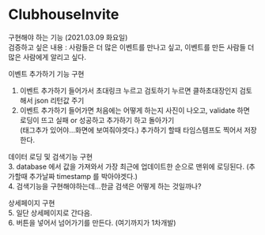 # ClubhouseInvite

구현해야 하는 기능 (2021.03.09 화요일)  
검증하고 싶은 내용 : 사람들은 더 많은 이벤트를 만나고 싶고, 이벤트를 만든 사람들 더 많은 사람에게 알리고 싶다.

이벤트 추가하기 기능 구현

1. 이벤트 추가하기 들어가서 초대링크 누르고 검토하기 누르면 클하초대장인지 검토해서 json 리턴값 주기
2. 이벤트 추가하기 들어가면 처음에는 어떻게 하는지 사진이 나오고, validate 하면 로딩이 뜨고 실패 or 성공하고 추가하기 하고 돌아가기  
   (태그추가 있어야...화면에 보여줘야겟다.) 추가하기 할때 타임스템프도 찍어서 저장한다.

데이터 로딩 및 검색기능 구현  
3. database 에서 값을 가져와서 가장 최근에 업데이트한 순으로 맨위에 로딩된다. (추가할때 추가날짜 timestamp 를 박아야겟다.)  
4. 검색기능을 구현해야하는데...한글 검색은 어떻게 하는 것일까나?

상세페이지 구현  
5. 일단 상세페이지로 간다음.  
6. 버튼을 넣어서 넘어가기를 만든다. (여기까지가 1차개발)
